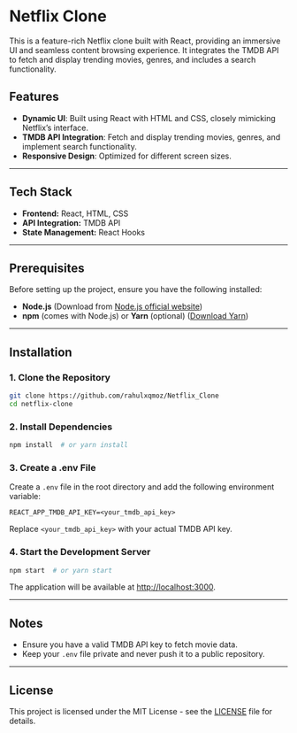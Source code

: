# Netflix Clone

This is a feature-rich Netflix clone built with React, providing an immersive UI and seamless content browsing experience. It integrates the TMDB API to fetch and display trending movies, genres, and includes a search functionality.

## Features

- **Dynamic UI**: Built using React with HTML and CSS, closely mimicking Netflix’s interface.
- **TMDB API Integration**: Fetch and display trending movies, genres, and implement search functionality.
- **Responsive Design**: Optimized for different screen sizes.

---

## Tech Stack

- **Frontend:** React, HTML, CSS
- **API Integration:** TMDB API
- **State Management:** React Hooks

---

## Prerequisites

Before setting up the project, ensure you have the following installed:

- **Node.js** (Download from [Node.js official website](https://nodejs.org/en/))
- **npm** (comes with Node.js) or **Yarn** (optional) ([Download Yarn](https://yarnpkg.com/))

---

## Installation

### 1. Clone the Repository

```bash
git clone https://github.com/rahulxqmoz/Netflix_Clone
cd netflix-clone
```

### 2. Install Dependencies

```bash
npm install  # or yarn install
```

### 3. Create a .env File

Create a `.env` file in the root directory and add the following environment variable:

```plaintext
REACT_APP_TMDB_API_KEY=<your_tmdb_api_key>
```

Replace `<your_tmdb_api_key>` with your actual TMDB API key.

### 4. Start the Development Server

```bash
npm start  # or yarn start
```

The application will be available at [http://localhost:3000](http://localhost:3000).

---

## Notes

- Ensure you have a valid TMDB API key to fetch movie data.
- Keep your `.env` file private and never push it to a public repository.

---

## License

This project is licensed under the MIT License - see the [LICENSE](LICENSE) file for details.

